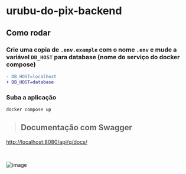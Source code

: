 # urubu-do-pix-backend

## Como rodar

### Crie uma copia de `.env.example` com o nome `.env` e mude a variável `DB_HOST` para database (nome do serviço do docker compose)

~~~diff
- DB_HOST=localhost
+ DB_HOST=database
~~~

### Suba a aplicação

~~~shell
docker compose up
~~~

> ## Documentação com Swagger

<a href="http://localhost:8080/api/q/docs/" target="_blank">http://localhost:8080/api/q/docs/</a>

<br>

![image](https://github.com/user-attachments/assets/e6fbe632-38ce-4206-a8e0-160e328dc4f2)
